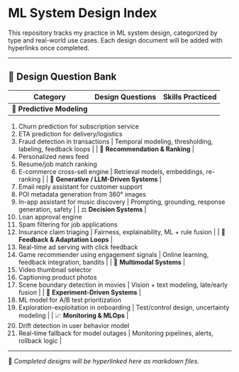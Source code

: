 # ML System Design Index

This repository tracks my practice in ML system design, categorized by type and real-world use cases. Each design document will be added with hyperlinks once completed.

---

## 📁 Design Question Bank

| Category | Design Questions | Skills Practiced |
|----------|------------------|------------------|
| 🧠 **Predictive Modeling** | 
1. Churn prediction for subscription service  
2. ETA prediction for delivery/logistics  
3. Fraud detection in transactions | 
Temporal modeling, thresholding, labeling, feedback loops |
| 🎯 **Recommendation & Ranking** | 
4. Personalized news feed  
5. Resume/job match ranking  
6. E-commerce cross-sell engine | 
Retrieval models, embeddings, re-ranking |
| 🧪 **Generative / LLM-Driven Systems** | 
7. Email reply assistant for customer support  
8. POI metadata generation from 360° images  
9. In-app assistant for music discovery | 
Prompting, grounding, response generation, safety |
| ⚖️ **Decision Systems** | 
10. Loan approval engine  
11. Spam filtering for job applications  
12. Insurance claim triaging | 
Fairness, explainability, ML + rule fusion |
| 🔁 **Feedback & Adaptation Loops** | 
13. Real-time ad serving with click feedback  
14. Game recommender using engagement signals | 
Online learning, feedback integration, bandits |
| 🎥 **Multimodal Systems** | 
15. Video thumbnail selector  
16. Captioning product photos  
17. Scene boundary detection in movies | 
Vision + text modeling, late/early fusion |
| 🧪 **Experiment-Driven Systems** | 
18. ML model for A/B test prioritization  
19. Exploration-exploitation in onboarding | 
Test/control design, uncertainty modeling |
| 📈 **Monitoring & MLOps** | 
20. Drift detection in user behavior model  
21. Real-time fallback for model outages | 
Monitoring pipelines, alerts, rollback logic |

---

📌 *Completed designs will be hyperlinked here as markdown files.*

